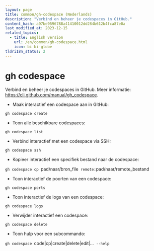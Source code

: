 ```yaml
---
layout: page
title: common/gh-codespace (Nederlands)
description: "Verbind en beheer je codespaces in GitHub."
content_hash: a97be9596788a41410012dd284b612b4fca87e0a
last_modified_at: 2023-12-15
related_topics:
  - title: English version
    url: /en/common/gh-codespace.html
    icon: bi bi-globe
tldri18n_status: 2
---
```

# gh codespace

Verbind en beheer je codespaces in GitHub.
Meer informatie: <https://cli.github.com/manual/gh_codespace>.

- Maak interactief een codespace aan in GitHub:

`gh codespace create`

- Toon alle beschikbare codespaces:

`gh codespace list`

- Verbind interactief met een codespace via SSH:

`gh codespace ssh`

- Kopieer interactief een specifiek bestand naar de codespace:

`gh codespace cp `<span class="tldr-var badge badge-pill bg-dark-lm bg-white-dm text-white-lm text-dark-dm font-weight-bold">pad/naar/bron_file</span>` remote:`<span class="tldr-var badge badge-pill bg-dark-lm bg-white-dm text-white-lm text-dark-dm font-weight-bold">pad/naar/remote_bestand</span>

- Toon interactief de poorten van een codespace:

`gh codespace ports`

- Toon interactief de logs van een codespace:

`gh codespace logs`

- Verwijder interactief een codespace:

`gh codespace delete`

- Toon hulp voor een subcommando:

`gh codespace `<span class="tldr-var badge badge-pill bg-dark-lm bg-white-dm text-white-lm text-dark-dm font-weight-bold">code|cp|create|delete|edit|...</span>` --help`

